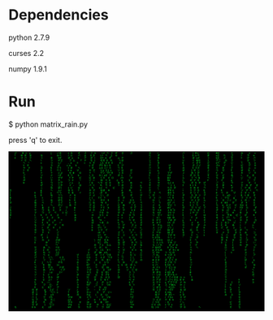 Dependencies
==
python 2.7.9

curses 2.2

numpy 1.9.1

Run
==
$ python matrix_rain.py

press 'q' to exit.

![Alt screenshot](screenshot.png?raw=true "Matrix Rain")
